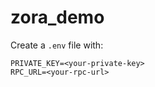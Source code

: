 # zora_demo
Create a `.env` file with:
```
PRIVATE_KEY=<your-private-key>
RPC_URL=<your-rpc-url>
``` 
